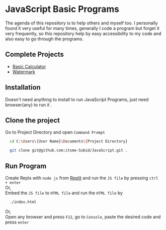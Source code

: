 # JavaScript Basic Programs

The agenda of this repository is to help others and myself too.
I personally found it very useful for many times, generally I code a program but forget it very frequently, so this repository help by easy accessibility to my code and also easy to go through the programs.

## Complete Projects
 
- [Basic Calculator](https://itsme-subid.github.io/JavaScript/Basic%20Calculator/)
- [Watermark](https://itsme-subid.github.io/JavaScript/Watermark/)

## Installation

Doesn't need anything to install to run JavaScript Programs, just need browser(any) to run it .

## Clone the project

Go to Project Directory and open `Command Prompt`
```bash
  cd C:\Users\{User Name}\Documents\{Project Directory}
```
```bash
  git clone git@github.com:itsme-Subid/JavaScript.git .
```

## Run Program

Create Repls with `node js` from [Replit](https://replit.com/) and run the `JS file` by pressing `ctrl + enter`<br> 
Or, <br> 
Embed the `JS file` to `HTML file` and run the `HTML file` by<br> 
```bash
  ./index.html
```
Or, <br> 
Open any browser and press `F12`, go to `Console`, paste the desired code and press `enter`
